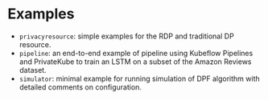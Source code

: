 # Examples

- `privacyresource`: simple examples for the RDP and traditional DP resource.
- `pipeline`: an end-to-end example of pipeline using Kubeflow Pipelines and PrivateKube to train an LSTM on a subset of the Amazon Reviews dataset.
- `simulator`: minimal example for running simulation of DPF algorithm with detailed comments on configuration.
